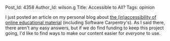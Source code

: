 Post_Id: 4358
Author_Id: wilson.g
Title: Accessible to All?
Tags: opinion

<p>I just posted an article on my personal blog about <a href="http://third-bit.com/blog/archives/4356.html">the (in)accessibility of online educational material</a> (including Software Carpentry's). As I said there, there aren't any easy answers, but if we do find funding to keep this project going, I'd like to find ways to make our content easier for <em>everyone</em> to use.</p>
